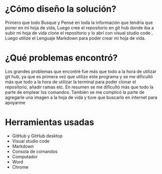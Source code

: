 # ¿Cómo diseño la solución? 
Primero que todo Busque y Pensé en toda la información que tendría que poner en mi hoja de vida, Luego cree el repositorio en git hub donde iba a subir mi hoja de vida clone el repositorio y lo abrí con visual studio code , Luego utilize el Lenguaje Markdown para poder crear mi hoja de vida. 

# ¿Qué problemas encontró?
Los grandes problemas que encontré fue más que todo a la hora de utilizar git hub, ya que es primera vez que utilizo este programa y se me dificultó más que todo a la hora de utilizar la terminal para poder clonar el repositorio, añadir ramas etc. En resumen se me dificultó más que todo la parte de emplear los comandos.
También se me complicó la parte de agregarle una imagen a la hoja de vida y túve que buscarlo en internet para apoyarme

# Herramientas usadas
+ GitHub y GitHub desktop 
+ Visual studio code 
+ Markdown 
+ Consola de comandos 
+ Computador 
+ Word 
+ Chrome 
